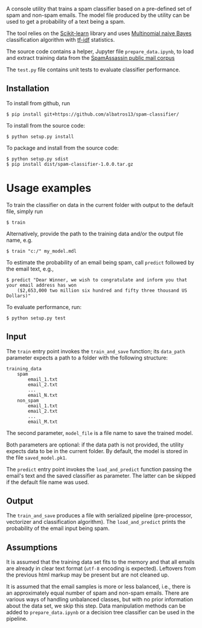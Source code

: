 A console utility that trains a spam classifier based on a pre-defined set of spam and non-spam emails.
The model file produced by the utility can be used to get a probability of a text being a spam.

The tool relies on the [Scikit-learn](http://scikit-learn.org) library and uses 
[Multinomial naive Bayes](https://scikit-learn.org/stable/modules/generated/sklearn.naive_bayes.MultinomialNB.html) classification algorithm with 
[tf-idf](https://scikit-learn.org/stable/modules/generated/sklearn.feature_extraction.text.TfidfVectorizer.html) statistics.
 

The source code contains a helper, Jupyter file `prepare_data.ipynb`, to load and extract training data 
from the [SpamAssassin public mail corpus](http://spamassassin.apache.org/old/publiccorpus/)

The `test.py` file contains unit tests to evaluate classifier performance. 

## Installation
To install from github, run
```
$ pip install git+https://github.com/albatros13/spam-classifier/
```
To install from the source code:
```
$ python setup.py install
```
To package and install from the source code:
```
$ python setup.py sdist
$ pip install dist/spam-classifier-1.0.0.tar.gz
```

# Usage examples
To train the classifier on data in the current folder with output to the default file, simply run 
```
$ train
``` 
Alternatively, provide the path to the training data and/or the output file name, e.g. 
```
$ train "c:/" my_model.mdl
```

To estimate the probability of an email being spam, call `predict` followed by the email text, e.g.,
```
$ predict "Dear Winner, we wish to congratulate and inform you that your email address has won 
    ($2,653,000 two million six hundred and fifty three thousand US Dollars)" 
```

To evaluate performance, run: 
```
$ python setup.py test
``` 

## Input 
The `train` entry point invokes the `train_and_save` function; its `data_path` parameter expects a path to a folder with the following structure:
```
training_data
    spam
        email_1.txt
        email_2.txt
        ...
        email_N.txt
    non_spam
        email_1.txt
        email_2.txt
        ...
        email_M.txt
```
The second parameter, `model_file` is a file name to save the trained model.

Both parameters are optional: if the data path is not provided, 
the utility expects data to be in the current folder. 
By default, the model is stored in the file `saved_model.pk1`. 

The `predict` entry point invokes the `load_and_predict` function passing the email's text and 
the saved classifier as parameter. The latter can be skipped if the default file name was used.  

## Output 
The `train_and_save` produces a file with serialized pipeline (pre-processor, vectorizer and classification algorithm). 
The `load_and_predict` prints the probability of the email input being spam.

## Assumptions 
It is assumed that the training data set fits to the memory and that all emails are already in clear text format (`utf-8` encoding is expected).
Leftovers from the previous html markup may be present but are not cleaned up. 

It is assumed that the email samples is more or less balanced, i.e., there is an approximately equal number of spam and non-spam emails. 
There are various ways of handling unbalanced classes, but with no prior information about the data set, we skip this step. 
Data manipulation methods can be added to `prepare_data.ipynb` or a decision tree classifier can be used in the pipeline.
 


  



